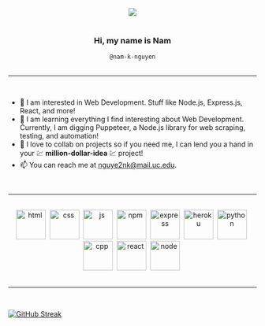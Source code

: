 <center><img src="https://i.ibb.co/GTKxV22/cover-image.png" /></center>

<br>

<div align="center">
  <h3>Hi, my name is <span>Nam</span></h3>
  <div><code> @nam-k-nguyen </code></div>
</div> 

<br>

---

<br>

- 👀 I am interested in Web Development. Stuff like Node.js, Express.js, React, and more!
- 🌱 I am learning everything I find interesting about Web Development. Currently, I am digging Puppeteer, a Node.js library for web scraping, testing, and automation!
- 💞️ I love to collab on projects so if you need me, I can lend you a hand in your 💹 **million-dollar-idea** 💹 project!
- 📫 You can reach me at nguye2nk@mail.uc.edu.
<br>

---

<br>

<div align="center">
<span>
<img width="60" height="60" src="https://cdn.jsdelivr.net/gh/devicons/devicon/icons/html5/html5-original.svg" alt="html"/>&nbsp;
<img width="60" height="60" src="https://cdn.jsdelivr.net/gh/devicons/devicon/icons/css3/css3-original.svg" alt="css"/>&nbsp;
<img width="60" height="60" src="https://cdn.jsdelivr.net/gh/devicons/devicon/icons/javascript/javascript-original.svg" alt="js"/>&nbsp;
<img width="60" height="60" src="https://cdn.jsdelivr.net/gh/devicons/devicon/icons/npm/npm-original-wordmark.svg" alt="npm"/>&nbsp;
<img width="60" height="60" src="https://cdn.jsdelivr.net/gh/devicons/devicon/icons/express/express-original.svg" alt="express"/>&nbsp;
<img width="60" height="60" src="https://cdn.jsdelivr.net/gh/devicons/devicon/icons/heroku/heroku-plain-wordmark.svg" alt="heroku"/>&nbsp;
<img width="60" height="60" src="https://cdn.jsdelivr.net/gh/devicons/devicon/icons/python/python-original.svg" alt="python"/>&nbsp;
<img width="60" height="60" src="https://cdn.jsdelivr.net/gh/devicons/devicon/icons/cplusplus/cplusplus-original.svg" alt="cpp"/>&nbsp;
<img width="60" height="60" src="https://cdn.jsdelivr.net/gh/devicons/devicon/icons/react/react-original.svg" alt="react"/>&nbsp;
<img width="60" height="60" src="https://cdn.jsdelivr.net/gh/devicons/devicon/icons/nodejs/nodejs-plain.svg" alt="node"/>&nbsp;
</span>
</div>

<br>

---

<br>

[![GitHub Streak](http://github-readme-streak-stats.herokuapp.com?user=nam-k-nguyen&theme=elegant&hide_border=true&date_format=M%20j%5B%2C%20Y%5D)](https://git.io/streak-stats)

